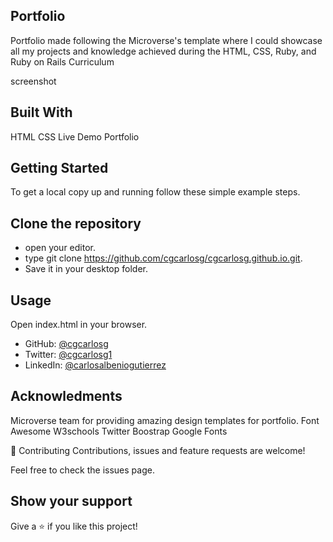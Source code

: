 ## Portfolio
Portfolio made following the Microverse's template where I could showcase all my projects and knowledge achieved during the HTML, CSS, Ruby, and Ruby on Rails Curriculum

screenshot

## Built With
HTML
CSS
Live Demo
Portfolio

## Getting Started
To get a local copy up and running follow these simple example steps.

## Clone the repository

- open your editor.
- type git clone https://github.com/cgcarlosg/cgcarlosg.github.io.git.
- Save it in your desktop folder.

## Usage
Open index.html in your browser.



- GitHub:  [@cgcarlosg](https://github.com/cgcarlosg)
- Twitter: [@cgcarlosg1](https://twitter.com/cgcarlosg1)
- LinkedIn: [@carlosalbeniogutierrez](www.linkedin.com/in/carlosalbeniogutierrez)

## Acknowledments

Microverse team for providing amazing design templates for portfolio.
Font Awesome
W3schools
Twitter Boostrap
Google Fonts

🤝 Contributing
Contributions, issues and feature requests are welcome!

Feel free to check the issues page.

## Show your support
Give a ⭐️ if you like this project!
